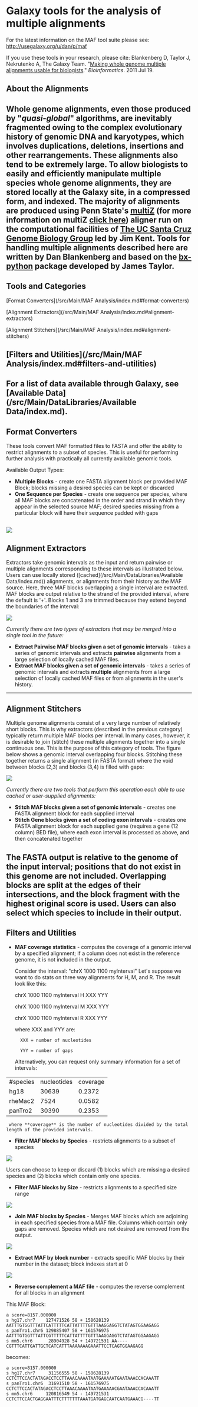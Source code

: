 # Galaxy tools for the analysis of multiple alignments

For the latest information on the MAF tool suite please see: http://usegalaxy.org/u/dan/p/maf

If you use these tools in your research, please cite:
Blankenberg D, Taylor J, Nekrutenko A, The Galaxy Team. "[Making whole genome multiple alignments usable for biologists](http://www.ncbi.nlm.nih.gov/pubmed/21775304)." *Bioinformatics*. 2011 Jul 19.

## About the Alignments

Whole genome alignments, even those produced by "*quasi-global*" algorithms, are inevitably fragmented owing to the complex evolutionary history of genomic DNA and karyotypes, which involves duplications, deletions, insertions and other rearrangements. These alignments also tend to be extremely large.  To allow biologists to easily and efficiently manipulate multiple species whole genome alignments, they are stored locally at the Galaxy site, in a compressed form, and indexed.  The majority of alignments are produced using Penn State's [multiZ](http://www.bx.psu.edu/miller_lab/) (for more information on multiZ [click here](http://bio.cse.psu.edu/dist/tba.pdf)) aligner run on the computational facilities of [The UC Santa Cruz Genome Biology Group](http://genome.ucsc.edu/) led by Jim Kent.  Tools for handling multiple alignments described here are written by Dan Blankenberg and based on the [bx-python](http://bx-python.trac.bx.psu.edu/) package developed by James Taylor. 
----
## Tools and Categories

[Format Converters](/src/Main/MAF Analysis/index.md#format-converters)

[Alignment Extractors](/src/Main/MAF Analysis/index.md#alignment-extractors)

[Alignment Stitchers](/src/Main/MAF Analysis/index.md#alignment-stitchers)

[Filters and Utilities](/src/Main/MAF Analysis/index.md#filters-and-utilities)
----
For a list of data available through Galaxy, see [Available Data](/src/Main/DataLibraries/Available Data/index.md).
----
## Format Converters

These tools convert MAF formatted files to FASTA and offer the ability to restrict alignments to a subset of species. This is useful for performing further analysis with practically all currently available genomic tools.

Available Output Types:
* **Multiple Blocks** - create one FASTA alignment block per provided MAF Block; blocks missing a desired species can be kept or discarded
* **One Sequence per Species** - create one sequence per species, where all MAF blocks are concatenated in the order and strand in which they appear in the selected source MAF; desired species missing from a particular block will have their sequence padded with gaps

![](/src/Main/MAFAnalysis/maf_to_fasta.png)
----
## Alignment Extractors

Extractors take genomic intervals as the input and return pairwise or multiple alignments corresponding to these intervals as illustrated below. Users can use locally stored ([cached](/src/Main/DataLibraries/Available Data/index.md)) alignments, or alignments from their history as the MAF source.  Here, three MAF blocks overlapping a single interval are extracted.  MAF blocks are output relative to the strand of the provided interval, where the default is '+'.  Blocks 1 and 3 are trimmed because they extend beyond the boundaries of the interval:

![](/src/Main/MAFAnalysis/interval2maf.png)

*Currently there are two types of extractors that may be merged into a single tool in the future:*
* **Extract Pairwise MAF blocks given a set of genomic intervals** - takes a series of genomic intervals and extracts __pairwise__ alignments from a large selection of locally cached MAF files.
* **Extract MAF blocks given a set of genomic intervals** - takes a series of genomic intervals and extracts __multiple__ alignments from a large selection of locally cached MAF files or from alignments in the user's history.

----
## Alignment Stitchers

Multiple genome alignments consist of a very large number of relatively short blocks. This is why extractors (described in the previous category) typically return multiple MAF blocks per interval. In many cases, however, it is desirable to join (stitch) these multiple alignments together into a single continuous one.  This is the purpose of this category of tools. The figure below shows a genomic interval overlapping four blocks.  Stitching these together returns a single alignment (in FASTA format) where the void between blocks (2,3) and blocks (3,4) is filled with gaps:

![](/src/Main/MAFAnalysis/maf_stitch.png)

*Currently there are two tools that perform this operation each able to use cached or user-supplied alignments:*

* **Stitch MAF blocks given a set of genomic intervals** - creates one FASTA alignment block for each supplied interval
* **Stitch Gene blocks given a set of coding exon intervals** - creates one FASTA alignment block for each supplied gene (requires a gene (12 column) BED file), where each exon interval is processed as above, and then concatenated together

The FASTA output is relative to the genome of the input interval; positions that do not exist in this genome are not included. Overlapping blocks are split at the edges of their intersections, and the block fragment with the highest original score is used. Users can also select which species to include in their output.
----
## Filters and Utilities

* **MAF coverage statistics** - computes the coverage of a genomic interval by a specified alignment; if a column does not exist in the reference genome, it is not included in the output.

  Consider the interval: "chrX 1000 1100 myInterval"
  Let's suppose we want to do stats on three way alignments for H, M, and R. The result look like this:
  
    chrX 1000 1100 myInterval H XXX YYY 
    
    chrX 1000 1100 myInterval M XXX YYY 
    
    chrX 1000 1100 myInterval R XXX YYY 
      
  
     where XXX and YYY are:

        XXX = number of nucleotides
     
        YYY = number of gaps
    
  Alternatively, you can request only summary information for a set of intervals:
  
  
<table>
  <tr>
    <td> #species </td>
    <td> nucleotides </td>
    <td> coverage</td>
  </tr>
  <tr>
    <td> hg18      </td>
    <td> 30639    </td>
    <td> 0.2372</td>
  </tr>
  <tr>
    <td> rheMac2   </td>
    <td> 7524     </td>
    <td> 0.0582</td>
  </tr>
  <tr>
    <td> panTro2   </td>
    <td> 30390    </td>
    <td> 0.2353</td>
  </tr>
</table>

  
     where **coverage** is the number of nucleotides divided by the total length of the provided intervals.

* **Filter MAF blocks by Species** - restricts alignments to a subset of species

![](/src/Main/MAFAnalysis/filter_by_species.png)

  Users can choose to keep or discard (1) blocks which are missing a desired species and (2) blocks which contain only one species.

* **Filter MAF blocks by Size** - restricts alignments to a specified size range

![](/src/Main/MAFAnalysis/maf_filter_by_size.png)

* **Join MAF blocks by Species** - Merges MAF blocks which are adjoining in each specified species from a MAF file. Columns which contain only gaps are removed. Species which are not desired are removed from the output.

![](/src/Main/MAFAnalysis/join_by_species.png)

* **Extract MAF by block number** - extracts specific MAF blocks by their number in the dataset; block indexes start at 0

![](/src/Main/MAFAnalysis/maf_by_block_number.png)

* **Reverse complement a MAF file** - computes the reverse complement for all blocks in an alignment

This MAF Block:
```
a score=8157.000000
s hg17.chr7    127471526 58 + 158628139 AATTTGTGGTTTATTCATTTTTCATTATTTTGTTTAAGGAGGTCTATAGTGGAAGAGG
s panTro1.chr6 129885407 58 + 161576975 AATTTGTGGTTTATTCGTTTTTCATTATTTTGTTTAAGGAGGTCTATAGTGGAAGAGG
s mm5.chr6      28904928 54 + 149721531 AA----CGTTTCATTGATTGCTCATCATTTAAAAAAAGAAATTCCTCAGTGGAAGAGG
```

becomes:
```
a score=8157.000000
s hg17.chr7     31156555 58 - 158628139 CCTCTTCCACTATAGACCTCCTTAAACAAAATAATGAAAAATGAATAAACCACAAATT
s panTro1.chr6  31691510 58 - 161576975 CCTCTTCCACTATAGACCTCCTTAAACAAAATAATGAAAAACGAATAAACCACAAATT
s mm5.chr6     120816549 54 - 149721531 CCTCTTCCACTGAGGAATTTCTTTTTTTAAATGATGAGCAATCAATGAAACG----TT
```

